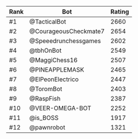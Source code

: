 Rank|Bot|Rating
---|---|---
#1|@TacticalBot|2660
#2|@CourageousCheckmate7|2654
#3|@Speeedrunchessgames|2602
#4|@tbhOnBot|2549
#5|@MaggiChess16|2507
#6|@PINEAPPLEMASK|2465
#7|@ElPeonElectrico|2447
#8|@ToromBot|2403
#9|@RaspFish|2387
#10|@VEER-OMEGA-BOT|2252
#11|@is_BOSS|1917
#12|@pawnrobot|1321
